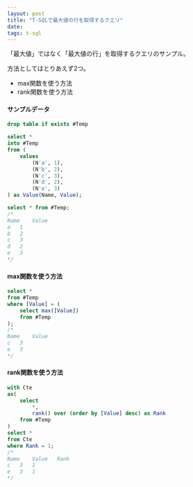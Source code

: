 ```yaml
---
layout: post
title: "T-SQLで最大値の行を取得するクエリ"
date: 
tags: t-sql
---
```


「最大値」ではなく「最大値の行」を取得するクエリのサンプル。

方法としてはとりあえず2つ。

- max関数を使う方法
- rank関数を使う方法

#### サンプルデータ

```sql
drop table if exists #Temp

select *
into #Temp
from (
	values
		(N'a', 1),
		(N'b', 2),
		(N'c', 3),
		(N'd', 2),
		(N'e', 3)
) as Value(Name, Value);

select * from #Temp;
/*
Name	Value
a	1
b	2
c	3
d	2
e	3
*/
```

#### max関数を使う方法

```sql
select *
from #Temp
where [Value] = (
	select max([Value])
	from #Temp
);
/*
Name	Value
c	3
e	3
*/
```

#### rank関数を使う方法

```sql
with Cte
as(
	select
		*,
		rank() over (order by [Value] desc) as Rank
	from #Temp
)
select *
from Cte
where Rank = 1;
/*
Name	Value	Rank
c	3	1
e	3	1
*/
```
